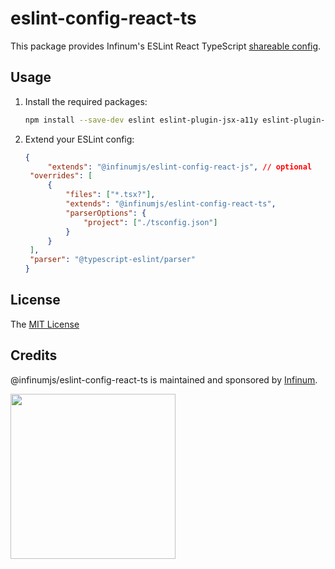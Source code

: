 # eslint-config-react-ts

This package provides Infinum's ESLint React TypeScript [shareable config](https://eslint.org/docs/developer-guide/shareable-configs.html).

## Usage

1. Install the required packages:

   ```sh
   npm install --save-dev eslint eslint-plugin-jsx-a11y eslint-plugin-react eslint-plugin-react-hooks @typescript-eslint/eslint-plugin @typescript-eslint/parser @infinumjs/eslint-config-react-ts
   ```

2. Extend your ESLint config:

   ```json
   {
		"extends": "@infinumjs/eslint-config-react-js", // optional
   	"overrides": [
   		{
   			"files": ["*.tsx?"],
   			"extends": "@infinumjs/eslint-config-react-ts",
   			"parserOptions": {
   				"project": ["./tsconfig.json"]
   			}
   		}
   	],
   	"parser": "@typescript-eslint/parser"
   }
   ```

## License

The [MIT License](../LICENSE)

## Credits

@infinumjs/eslint-config-react-ts is maintained and sponsored by
[Infinum](https://www.infinum.com).

<img src="https://infinum.com/infinum.png" width="264">
